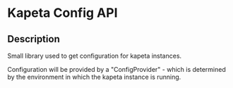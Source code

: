 # Kapeta Config API

## Description

Small library used to get configuration for kapeta instances.

Configuration will be provided by a "ConfigProvider" - which is determined by the environment in which the kapeta instance is running.
